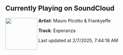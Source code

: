 ## Currently Playing on SoundCloud

[<img align="left" width="100" src="https://i1.sndcdn.com/artworks-eyL1HAI7iuHj-0-t500x500.jpg">](https://soundcloud.com/mauro_picotto/esperanza)

**Artist**: Mauro Picotto & Frankyeffe 

**Track**: Esperanza

Last updated at 2/7/2025, 7:44:18 AM
